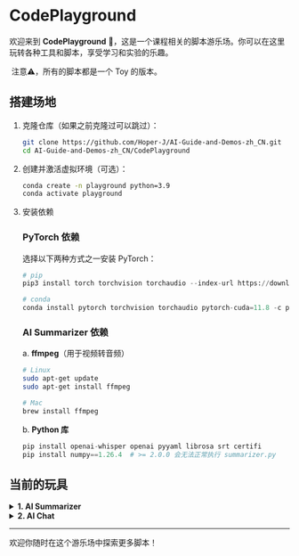 # CodePlayground

欢迎来到 **CodePlayground** 🎡，这是一个课程相关的脚本游乐场。你可以在这里玩转各种工具和脚本，享受学习和实验的乐趣。

​	注意⚠️，所有的脚本都是一个 Toy 的版本。

## 搭建场地

1. 克隆仓库（如果之前克隆过可以跳过）：

   ```bash
   git clone https://github.com/Hoper-J/AI-Guide-and-Demos-zh_CN.git
   cd AI-Guide-and-Demos-zh_CN/CodePlayground
   ```

2. 创建并激活虚拟环境（可选）：

   ```bash
   conda create -n playground python=3.9
   conda activate playground
   ```

3. 安装依赖

   ### PyTorch 依赖

   选择以下两种方式之一安装 PyTorch：

   ```python
   # pip
   pip3 install torch torchvision torchaudio --index-url https://download.pytorch.org/whl/cu118
   
   # conda
   conda install pytorch torchvision torchaudio pytorch-cuda=11.8 -c pytorch -c nvidia
   ```

   ### AI Summarizer 依赖

   a. **ffmpeg**（用于视频转音频）

   ```bash
   # Linux
   sudo apt-get update
   sudo apt-get install ffmpeg
   
   # Mac
   brew install ffmpeg
   ```
   
   b. **Python 库**
   
   ```python
   pip install openai-whisper openai pyyaml librosa srt certifi
   pip install numpy==1.26.4  # >= 2.0.0 会无法正常执行 summarizer.py
   ```

## 当前的玩具

<details> <summary> <strong>1. AI Summarizer</strong> </summary>

> [15. 0 基础也能轻松实现 AI 视频摘要](https://github.com/Hoper-J/AI-Guide-and-Demos-zh_CN/blob/master/Guide/15.%200%20基础也能轻松实现%20AI%20视频摘要.md)

**Summarizer** 是一个 AI 摘要工具，用于从视频或音频文件中提取字幕并生成视频摘要，也可以直接处理现有的字幕文件。它集成了 Whisper 模型和 OpenAI API 来自动化这些过程。

#### 功能

- **视频转音频**：使用 FFmpeg 将视频文件转换为 WAV 格式的音频文件。
- **音频转录**：使用 Whisper 模型将音频转录为文本字幕。
- **字幕生成**：生成 SRT 格式的字幕文件。
- **视频摘要**：使用 OpenAI 的模型生成视频内容的摘要。
- **配置管理**：支持从 `config.yaml` 文件中读取和保存配置。

#### 快速使用

```bash
python summarizer.py examples/summarizer.mp4
```

仓库提供了一个样例视频供你运行，以防止可能存在的选择困难症 :)

#### 使用方法

你可以通过命令行运行 `summarizer.py`，并指定要处理的文件路径：

   ```bash
python summarizer.py file_path [--api_key YOUR_API_KEY] [--output_dir OUTPUT_DIR] [其他可选参数]
   ```

   - `file_path`：替换为要处理的文件路径，可以是视频、音频或字幕文件。
   - `--api_key`：可选参数，指定 OpenAI API 密钥。如果配置文件中已有密钥，则可以省略此参数。当不传入时，会要求输入，验证后会自动更新 config.yaml。
   - `--output_dir`：可选参数，指定生成文件保存的目录，默认为 `./output/` 文件夹。
   - 其他参数见[配置文件](#配置管理)或使用 `--help` 进行查看

   以上命令会从样例视频中提取音频，生成字幕并自动生成摘要。

   生成的文件默认会保存在 `./output` 文件夹下，包括：
   - **对应的音频文件**（MP3格式）
   - **转录生成的字幕文件**（SRT 格式）
   - **视频摘要文件**（TXT 格式）

#### 配置管理

脚本支持从 `config.yaml` 文件中读取默认配置，你可以通过编辑该文件来自定义参数，避免每次运行脚本时手动指定。

[配置文件](https://github.com/Hoper-J/AI-Guide-and-Demos-zh_CN/blob/master/CodePlayground/config.yaml)示例：

   ```yaml
summarizer:
  model_name: "medium"
  language: "zh"
  whisper_temperature: 0.2
  llm_temperature: 0.2
  timestamped: false
  max_tokens: 1000
  output_dir: "./output"
  api_key:
  api_base_url: "https://dashscope.aliyuncs.com/compatible-mode/v1"
   ```

**配置说明**

- `model_name`: Whisper 模型名称（如 `tiny`, `base`, `small`, `medium`, `large-v3`）。
- `language`: 转录语言，默认设置为 `zh`（中文）。
- `whisper_temperature`: Whisper 模型音频转字幕时的温度，范围为 0 到 1。
- `llm_temperature`: 大模型生成文本时的温度，范围为 0 到 1。
- `timestamped`: 是否保留转录文本的时间戳，布尔值。
- `max_tokens:` 摘要生成时的最大 token 数量。
- `output_dir`: 生成文件的默认保存目录。
- `api_key`: 你的 OpenAI API 密钥，可以通过命令行参数或配置文件指定。
- `api_base_url`: 默认使用阿里云大模型平台。


#### 注意事项

- **中间文件保留**：默认情况下，summarizer.py 会保留所有中间转换文件，如音频和字幕文件。如果你需要删除这些中间文件，可以在脚本中进行相应修改。
- **模型选择**：在 `model_name` 中选择 Whisper 模型时注意，模型越大对显存的占用越高，建议在显存充足的环境下使用。

</details> <details> <summary> <strong>2. AI Chat</strong> </summary>

> [19a. 从加载到对话：使用 Transformers 本地运行量化 LLM 大模型（GPTQ & AWQ）](https://github.com/Hoper-J/AI-Guide-and-Demos-zh_CN/blob/master/Guide/19a.%20从加载到对话：使用%20Transformers%20本地运行量化%20LLM%20大模型（GPTQ%20%26%20AWQ）.md)
>
> [19b. 从加载到对话：使用 Llama-cpp-python 本地运行量化 LLM 大模型（GGUF）](https://github.com/Hoper-J/AI-Guide-and-Demos-zh_CN/blob/master/Guide/19b.%20从加载到对话：使用%20Llama-cpp-python%20本地运行量化%20LLM%20大模型（GGUF）.md)
>
> 建议阅读文章进行配置。

**Chat** 是一个 LLM 对话工具，用于与量化的大模型（LLM）进行对话。支持 GPTQ、AWQ 和 GGUF 格式的模型加载与推理。

#### 功能

- **与 LLM 对话**：支持从模型路径加载不同格式的大语言模型，并根据配置与之进行交互。
- **配置管理**：现在支持初步的环境检测是否符合脚本运行条件（待进一步测试）。
- **聊天历史保存**：自动保存聊天记录并支持从历史记录中加载。

#### 快速使用

```bash
python chat.py <model_path>
```

替换 `<model_path>` 为 GPTQ、AWQ 或 GGUF 格式模型的路径，即可开始与模型进行交互。

**注意，暂时仅支持拥有 `tokenizer.chat_template` 属性的模型进行正常对话，对于其他模型，需要自定义 [config.yaml](https://github.com/Hoper-J/AI-Guide-and-Demos-zh_CN/blob/c29e7dc522fc34a897e4e9cff88fc6e0c1110139/CodePlayground/config.yaml#L14) 中的 `custom_template` 参数。**

运行脚本会严格检查所有的环境并给出安装指引，你可以注释 [setup_chat()](https://github.com/Hoper-J/AI-Guide-and-Demos-zh_CN/blob/1f23368f5a3eaab865ccf9343445516a3d9ce671/CodePlayground/chat.py#L13) 对应的行来跳过这个行为（如果不需要加载 GPTQ 和 AWQ 的模型文件）。

#### 使用方法

你可以通过命令行运行 `chat.py`，并指定要加载的模型路径：

```bash
python chat.py <model_path> [--no_stream] [--max_length 512] [--io history.json] [其他可选参数]
```

- `model_path`：模型的名称或本地路径，可以是 GPTQ、AWQ 或 GGUF 格式的模型。
- `--no_stream`：禁用流式输出，模型会在生成完毕后一次性返回全部内容（不建议启用，默认流式输出）。
- `--max_length`：可选参数，生成文本的最大长度。
- `--io`：同时指定对话历史的输入和输出路径，避免重复配置。
- `--remote`：**仅适用于 GGUF 模型文件**，从 `<model_path>` 解析出 `repo_id` 和 `model_name` 进行远程模型文件的加载。
- 其他参数使用 `--help` 进行查看。

[配置文件](https://github.com/Hoper-J/AI-Guide-and-Demos-zh_CN/blob/master/CodePlayground/config.yaml)示例：

```yaml
chat:
  max_length: 512
  no_stream: False
  custom_template: |
    {{ bos_token }}
    {% for message in messages %}
        {% if (message['role'] == 'user') != (loop.index0 % 2 == 0) %}
            {{ raise_exception('Conversation roles must alternate user/assistant/user/assistant/...') }}
        {% endif %}
        
        {% if message['role'] == 'user' %}
            {{ '[INST] ' + message['content'] + ' [/INST]' }}
        {% elif message['role'] == 'assistant' %}
            {{ message['content'] + eos_token}}
        {% else %}
            {{ raise_exception('Only user and assistant roles are supported!') }}
        {% endif %}
    {% endfor %}
```

</details>

---

欢迎你随时在这个游乐场中探索更多脚本！